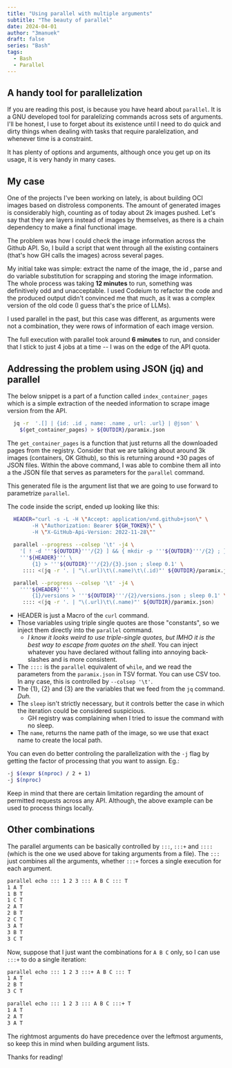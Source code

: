 ```yaml
---
title: "Using parallel with multiple arguments"
subtitle: "The beauty of parallel"
date: 2024-04-01
author: "3manuek"
draft: false
series: "Bash"
tags:
  - Bash
  - Parallel
---
```




## A handy tool for parallelization

If you are reading this post, is because you have heard about `parallel`. It is a GNU developed tool for 
paralelizing commands across sets of arguments. I'll be honest, I use to forget about its existence until
I need to do quick and dirty things when dealing with tasks that require paralelization, and whenever time
is a constraint.

It has plenty of options and arguments, although once you get up on its usage, it is very handy in many 
cases.

## My case

One of the projects I've been working on lately, is about building OCI images based on distroless components.
The amount of generated images is considerably high, counting as of today about 2k images pushed. Let's say
that they are layers instead of images by themselves, as there is a chain dependency to make a final functional
image.

The problem was how I could check the image information across the Github API. So, I build a script that went
through all the existing containers (that's how GH calls the images) across several pages. 

My initial take was simple: extract the name of the image, the id , parse and do variable substitution for
scrapping and storing the image information. The whole process was taking **12 minutes** to run, something was
definitively odd and unacceptable. I used Codeium to refactor the code and the produced output didn't convinced me that much, 
as it was a complex version of the old code (I guess that's the price of LLMs).

I used parallel in the past, but this case was different, as arguments were not a combination, they were rows of information of each image version.

The full execution with parallel took around **6 minutes** to run, and consider that I stick to just 4 jobs at a time
-- I was on the edge of the API quota. 


## Addressing the problem using JSON (jq) and parallel

The below snippet is a part of a function called `index_container_pages` which is a simple extraction of the needed information to scrape image version from the API.

```bash
  jq -r  '.[] | {id: .id , name: .name , url: .url} | @json' \
    $(get_container_pages) > ${OUTDIR}/paramix.json
```
The `get_container_pages` is a function that just returns all the downloaded pages from the registry. Consider
that we are talking about around 3k images (containers, OK Github), so this is returning around +30 pages of 
JSON files. Within the above command, I was able to combine them all into a the JSON file that serves as 
parameters for the `parallel` command.

This generated file is the argument list that we are going to use forward to parametrize `parallel`.

The code inside the script, ended up looking like this:


```bash
  HEADER="curl -s -L -H \"Accept: application/vnd.github+json\" \
        -H \"Authorization: Bearer ${GH_TOKEN}\" \
        -H \"X-GitHub-Api-Version: 2022-11-28\""
   
  parallel --progress --colsep '\t' -j4 \
    '[ ! -d '''${OUTDIR}'''/{2} ] && { mkdir -p '''${OUTDIR}'''/{2} ; } ; \
    '''${HEADER}''' \
        {1} > '''${OUTDIR}'''/{2}/{3}.json ; sleep 0.1' \
     :::: <(jq -r '. | "\(.url)\t\(.name)\t\(.id)"' ${OUTDIR}/paramix.json) 

  parallel --progress --colsep '\t' -j4 \
    ''''${HEADER}''' \
        {1}/versions > '''${OUTDIR}'''/{2}/versions.json ; sleep 0.1' \
     :::: <(jq -r '. | "\(.url)\t\(.name)"' ${OUTDIR}/paramix.json) 
```

- HEADER is just a Macro of the `curl` command.
- Those variables using triple single quotes are those "constants", so we inject them directly into the `parallel` command.
  - _I know it looks weird to use triple-single quotes, but IMHO it is the best way to escape from quotes on the shell._ You can inject 
    whatever you have declared without falling into annoying back-slashes and is more consistent.
- The `::::` is the `parallel` equivalent of `while`, and we read the parameters from the `paramix.json`  in TSV format. You can use CSV too. In any case, this is controlled by `--colsep '\t'`.
- The {1}, {2} and {3} are the variables that we feed from the `jq` command. _Duh._
- The `sleep` isn't strictly necessary, but it controls better the case in which the iteration could be considered suspicious.
  - GH registry was complaining when I tried to issue the command with no sleep.
- The `name`, returns the name path of the image, so we use that exact name to create the local path.

You can even do better controling the parallelization with the `-j` flag by getting the factor of processing that you want to assign. Eg.:

```bash
-j $(expr $(nproc) / 2 + 1)
-j $(nproc)
```

Keep in mind that there are certain limitation regarding the amount of permitted requests across any API. Although, the above example can be used to process things locally.



## Other combinations

The parallel arguments can be basically controlled by `:::`, `:::+` and `::::` (which is the one we used above for taking arguments from a file). The `:::` just combines all the arguments, whether `:::+` forces a single execution for each argument.

```bash
parallel echo ::: 1 2 3 ::: A B C ::: T
1 A T
1 B T
1 C T
2 A T
2 B T
2 C T
3 A T
3 B T
3 C T
```

Now, suppose that I just want the combinations for `A B C` only, so I can use `:::+` to do a single iteration:

```bash
parallel echo ::: 1 2 3 :::+ A B C ::: T
1 A T
2 B T
3 C T

parallel echo ::: 1 2 3 ::: A B C :::+ T
1 A T
2 A T
3 A T
```

The rightmost arguments do have precedence over the leftmost arguments, so keep this in mind when building argument lists.

Thanks for reading!
